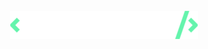 <!-- PROJECT LOGO -->
<br />
<div align="center">
  <a href="https://fedevcode.com">
    <img src="assets/fedevcode/Fedevcode_light-small.png" alt="Logo Fedevcode">
  </a>
</div>
